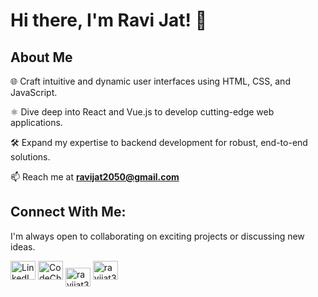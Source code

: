 <link rel="stylesheet" href="https://cdnjs.cloudflare.com/ajax/libs/font-awesome/6.5.1/css/all.min.css" integrity="sha512-DTOQO9RWCH3ppGqcWaEA1BIZOC6xxalwEsw9c2QQeAIftl+Vegovlnee1c9QX4TctnWMn13TZye+giMm8e2LwA==" crossorigin="anonymous" referrerpolicy="no-referrer" />
<h1>Hi there, I'm Ravi Jat! 👋</h1>
<h2>About Me</h2>
<p>🌐 Craft intuitive and dynamic user interfaces using HTML, CSS, and JavaScript.

⚛️ Dive deep into React and Vue.js to develop cutting-edge web applications.

🛠️ Expand my expertise to backend development for robust, end-to-end solutions.</p>
📫 Reach me at **ravijat2050@gmail.com**
<h2>Connect With Me:</h2>
<p>I'm always open to collaborating on exciting projects or discussing new ideas.</p>
<p>
  <a href="https://www.linkedin.com/in/ravi-jat-420287245/" target="blank"><img src="https://raw.githubusercontent.com/rahuldkjain/github-profile-readme-generator/master/src/images/icons/Social/linked-in-alt.svg" alt="LinkedIn" height="30" width="40" /></a>
  <a href="https://www.codechef.com/users/ravijat2026" target="blank"><img src="https://cdn.jsdelivr.net/npm/simple-icons@3.1.0/icons/codechef.svg" alt="CodeChef" height="30" width="40" /></a>
  <a href="https://www.instagram.com/ravijat339/" target="blank"><img align="center" src="https://raw.githubusercontent.com/rahuldkjain/github-profile-readme-generator/master/src/images/icons/Social/instagram.svg" alt="ravijat339" height="30" width="40" /></a>
  <a href="https://codeforces.com/profile/ravijat3000" target="blank"><img src="https://img.icons8.com/external-tal-revivo-color-tal-revivo/96/000000/external-codeforces-programming-competitions-and-contests-programming-community-logo-color-tal-revivo.png" alt="ravijat3000" height="30" width="40" /></a>
 
</p>


<!---
ravijat2026/ravijat2026 is a ✨ special ✨ repository because its `README.md` (this file) appears on your GitHub profile.
You can click the Preview link to take a look at your changes.
--->

